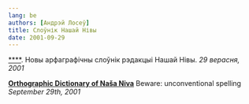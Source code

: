 ```yaml
---
lang: be
authors: [Андрэй Лосеў]
title: Слоўнік Нашай Нівы
date: 2001-09-29
---
```


[****](/assets/slouniknn.zip). Новы арфаграфічны слоўнік рэдакцыі Нашай Нівы. *29 верасня, 2001*

[**Orthographic Dictionary of Naša Niva**](/assets/slouniknn.zip) Beware: unconventional spelling *September 29th, 2001*